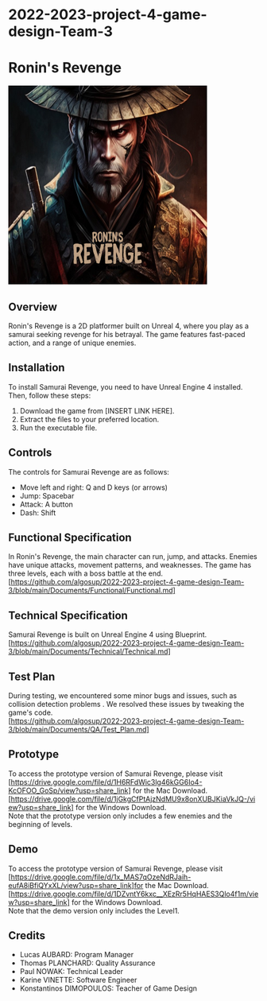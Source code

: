 # 2022-2023-project-4-game-design-Team-3

# Ronin's Revenge

<img src="Ronins_Revenge.png" alt= “” width="400px" height="400px">

## Overview

Ronin's Revenge is a 2D platformer built on Unreal 4, where you play as a samurai seeking revenge for his betrayal. The game features fast-paced action, and a range of unique enemies.

## Installation

To install Samurai Revenge, you need to have Unreal Engine 4 installed. Then, follow these steps:

1. Download the game from [INSERT LINK HERE].
2. Extract the files to your preferred location.
3. Run the executable file.

## Controls

The controls for Samurai Revenge are as follows:

- Move left and right: Q and D keys (or arrows)
- Jump: Spacebar 
- Attack: A button
- Dash: Shift

## Functional Specification

In Ronin's Revenge, the main character can run, jump, and attacks. Enemies have unique attacks, movement patterns, and weaknesses. The game has three levels, each with a boss battle at the end.<br>
[https://github.com/algosup/2022-2023-project-4-game-design-Team-3/blob/main/Documents/Functional/Functional.md]

## Technical Specification

Samurai Revenge is built on Unreal Engine 4 using Blueprint.<br>
[https://github.com/algosup/2022-2023-project-4-game-design-Team-3/blob/main/Documents/Technical/Technical.md]

## Test Plan

During testing, we encountered some minor bugs and issues, such as collision detection problems . We resolved these issues by tweaking the game's code.<br>
[https://github.com/algosup/2022-2023-project-4-game-design-Team-3/blob/main/Documents/QA/Test_Plan.md]

## Prototype

To access the prototype version of Samurai Revenge, please visit <br>
[https://drive.google.com/file/d/1H6RFdWic3lg46kGG6Io4-KcOFOO_GoSp/view?usp=share_link] for the Mac Download.<br>
[https://drive.google.com/file/d/1jGkgCfPtAjzNdMU9x8onXUBJKiaVkJQ-/view?usp=share_link] for the Windows Download.<br>
Note that the prototype version only includes a few enemies and the beginning of levels.

## Demo

To access the prototype version of Samurai Revenge, please visit <br>
[https://drive.google.com/file/d/1x_MAS7qOzeNdRJaih-eufA8iBfiQYxXL/view?usp=share_link]for the Mac Download.<br>
[https://drive.google.com/file/d/1DZvntY6kxc__XEzRr5HqHAES3Qlo4f1m/view?usp=share_link] for the Windows Download.<br>
Note that the demo version only includes the Level1.

## Credits

- Lucas AUBARD: Program Manager
- Thomas PLANCHARD: Quality Assurance
- Paul NOWAK: Technical Leader
- Karine VINETTE: Software Engineer
- Konstantinos DIMOPOULOS: Teacher of Game Design

